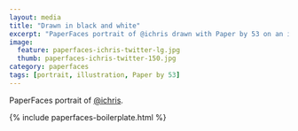 ```yaml
---
layout: media
title: "Drawn in black and white"
excerpt: "PaperFaces portrait of @ichris drawn with Paper by 53 on an iPad."
image: 
  feature: paperfaces-ichris-twitter-lg.jpg
  thumb: paperfaces-ichris-twitter-150.jpg
category: paperfaces
tags: [portrait, illustration, Paper by 53]
---
```


PaperFaces portrait of [@ichris](http://twitter.com/ichris).

{% include paperfaces-boilerplate.html %}